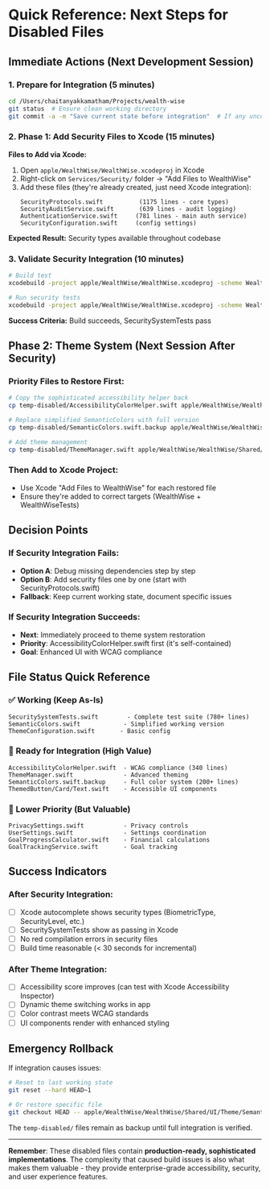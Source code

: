 # Quick Reference: Next Steps for Disabled Files

## Immediate Actions (Next Development Session)

### 1. **Prepare for Integration** (5 minutes)
```bash
cd /Users/chaitanyakkamatham/Projects/wealth-wise
git status  # Ensure clean working directory
git commit -a -m "Save current state before integration"  # If any uncommitted changes
```

### 2. **Phase 1: Add Security Files to Xcode** (15 minutes)

**Files to Add via Xcode:**
1. Open `apple/WealthWise/WealthWise.xcodeproj` in Xcode
2. Right-click on `Services/Security/` folder → "Add Files to WealthWise"
3. Add these files (they're already created, just need Xcode integration):
   ```
   SecurityProtocols.swift          (1175 lines - core types)
   SecurityAuditService.swift       (639 lines - audit logging)
   AuthenticationService.swift     (781 lines - main auth service)
   SecurityConfiguration.swift     (config settings)
   ```

**Expected Result:** Security types available throughout codebase

### 3. **Validate Security Integration** (10 minutes)
```bash
# Build test
xcodebuild -project apple/WealthWise/WealthWise.xcodeproj -scheme WealthWise build

# Run security tests
xcodebuild -project apple/WealthWise/WealthWise.xcodeproj -scheme WealthWise -destination "generic/platform=macOS" test
```

**Success Criteria:** Build succeeds, SecuritySystemTests pass

## Phase 2: Theme System (Next Session After Security)

### **Priority Files to Restore First:**
```bash
# Copy the sophisticated accessibility helper back
cp temp-disabled/AccessibilityColorHelper.swift apple/WealthWise/WealthWise/Shared/UI/Theme/

# Replace simplified SemanticColors with full version
cp temp-disabled/SemanticColors.swift.backup apple/WealthWise/WealthWise/Shared/UI/Theme/SemanticColors.swift

# Add theme management
cp temp-disabled/ThemeManager.swift apple/WealthWise/WealthWise/Shared/UI/Theme/
```

### **Then Add to Xcode Project:**
- Use Xcode "Add Files to WealthWise" for each restored file
- Ensure they're added to correct targets (WealthWise + WealthWiseTests)

## Decision Points

### **If Security Integration Fails:**
- **Option A**: Debug missing dependencies step by step
- **Option B**: Add security files one by one (start with SecurityProtocols.swift)
- **Fallback**: Keep current working state, document specific issues

### **If Security Integration Succeeds:**
- **Next**: Immediately proceed to theme system restoration
- **Priority**: AccessibilityColorHelper.swift first (it's self-contained)
- **Goal**: Enhanced UI with WCAG compliance

## File Status Quick Reference

### **✅ Working (Keep As-Is)**
```
SecuritySystemTests.swift        - Complete test suite (780+ lines)
SemanticColors.swift            - Simplified working version
ThemeConfiguration.swift       - Basic config
```

### **📁 Ready for Integration (High Value)**
```
AccessibilityColorHelper.swift  - WCAG compliance (340 lines)
ThemeManager.swift              - Advanced theming
SemanticColors.swift.backup     - Full color system (200+ lines)
ThemedButton/Card/Text.swift    - Accessible UI components
```

### **📁 Lower Priority (But Valuable)**
```
PrivacySettings.swift           - Privacy controls
UserSettings.swift              - Settings coordination
GoalProgressCalculator.swift    - Financial calculations
GoalTrackingService.swift       - Goal tracking
```

## Success Indicators

### **After Security Integration:**
- [ ] Xcode autocomplete shows security types (BiometricType, SecurityLevel, etc.)
- [ ] SecuritySystemTests show as passing in Xcode
- [ ] No red compilation errors in security files
- [ ] Build time reasonable (< 30 seconds for incremental)

### **After Theme Integration:**
- [ ] Accessibility score improves (can test with Xcode Accessibility Inspector)
- [ ] Dynamic theme switching works in app
- [ ] Color contrast meets WCAG standards
- [ ] UI components render with enhanced styling

## Emergency Rollback

If integration causes issues:
```bash
# Reset to last working state
git reset --hard HEAD~1

# Or restore specific file
git checkout HEAD -- apple/WealthWise/WealthWise/Shared/UI/Theme/SemanticColors.swift
```

The `temp-disabled/` files remain as backup until full integration is verified.

---

**Remember**: These disabled files contain **production-ready, sophisticated implementations**. The complexity that caused build issues is also what makes them valuable - they provide enterprise-grade accessibility, security, and user experience features.